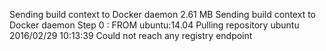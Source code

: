 Sending build context to Docker daemon  2.61 MB
Sending build context to Docker daemon 
Step 0 : FROM ubuntu:14.04
Pulling repository ubuntu
2016/02/29 10:13:39 Could not reach any registry endpoint
